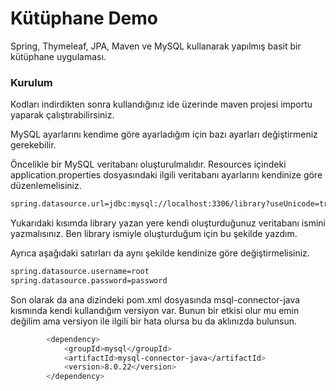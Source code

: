 # Kütüphane Demo

Spring, Thymeleaf, JPA, Maven ve MySQL kullanarak yapılmış basit bir kütüphane uygulaması.

### Kurulum

Kodları indirdikten sonra kullandığınız ide üzerinde maven projesi importu yaparak çalıştırabilirsiniz.

MySQL ayarlarını kendime göre ayarladığım için bazı ayarları değiştirmeniz gerekebilir.

Öncelikle bir MySQL veritabanı oluşturulmalıdır. Resources içindeki application.properties dosyasındaki ilgili veritabanı ayarlarını kendinize göre düzenlemelisiniz.

```sh
spring.datasource.url=jdbc:mysql://localhost:3306/library?useUnicode=true&useJDBCCompliantTimezoneShift=true&useLegacyDatetimeCode=false&serverTimezone=UTC
```

Yukarıdaki kısımda library yazan yere kendi oluşturduğunuz veritabanı ismini yazmalısınız. Ben library ismiyle oluşturduğum için bu şekilde yazdım.

Ayrıca aşağıdaki satırları da aynı şekilde kendinize göre değiştirmelisiniz.

```sh
spring.datasource.username=root
spring.datasource.password=password
```

Son olarak da ana dizindeki pom.xml dosyasında msql-connector-java kısmında kendi kullandığım versiyon var. Bunun bir etkisi olur mu emin değilim ama versiyon ile ilgili bir hata olursa bu da aklınızda bulunsun.

```sh
        <dependency>
		    <groupId>mysql</groupId>
		    <artifactId>mysql-connector-java</artifactId>
		    <version>8.0.22</version>
		</dependency>
```

